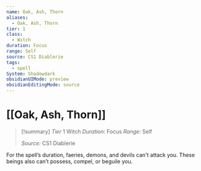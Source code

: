 ```yaml
---
name: Oak, Ash, Thorn
aliases:
  - Oak, Ash, Thorn
tier: 1
class:
  - Witch
duration: Focus
range: Self
source: CS1 Diablerie
tags:
  - spell
System: Shadowdark
obsidianUIMode: preview
obsidianEditingMode: source
---
```








 # [[Oak, Ash, Thorn]]

>[!summary]
> *Tier* 1
> Witch
> *Duration*: Focus
> *Range*: Self
> 
> *Source:* CS1 Diablerie

For the spell’s duration, faeries, demons, and devils can't attack you. These beings also can’t possess, compel, or beguile you.


